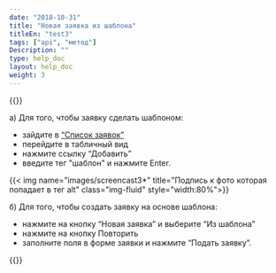 ```yaml
---
date: "2018-10-31"
title: "Новая заявка из шаблона"
titleEn: "test3"
tags: ["api", "метод"]
Description: ""
type: help_doc
layout: help_doc
weight: 3
--- 
```


{{<alert icon="hand-o-up" color="alert11-light" text="Используйте эту функцию, если ваши перевозки часто повторяются, и данные по ним идентичны или похожи." close="false">}} 

а) Для того, чтобы заявку сделать шаблоном:

- зайдите в <a href="https://my.fesco.com/requests" target="_blank">“Список заявок”</a>
- перейдите в табличный вид
- нажмите ссылку “Добавить”
- введите тег "шаблон" и нажмите Enter.

{{< img name="images/screencast3*" title="Подпись к фото которая попадает в тег alt" class="img-fluid" style="width:80%">}}
<br/>

б) Для того, чтобы создать заявку на основе шаблона:

- нажмите на кнопку “Новая заявка” и выберите “Из шаблона”
- нажмите на кнопку Повторить
- заполните поля в форме заявки и нажмите “Подать заявку”.

{{<alert icon="envelope" color="alert8-light" text="После отправки заявки вам будет отправлено уведомление с деталями заявки на почту. По желанию вы можете продолжать переписку, нажимая ОТВЕТИТЬ  на письмо заявки." close="false">}} 


